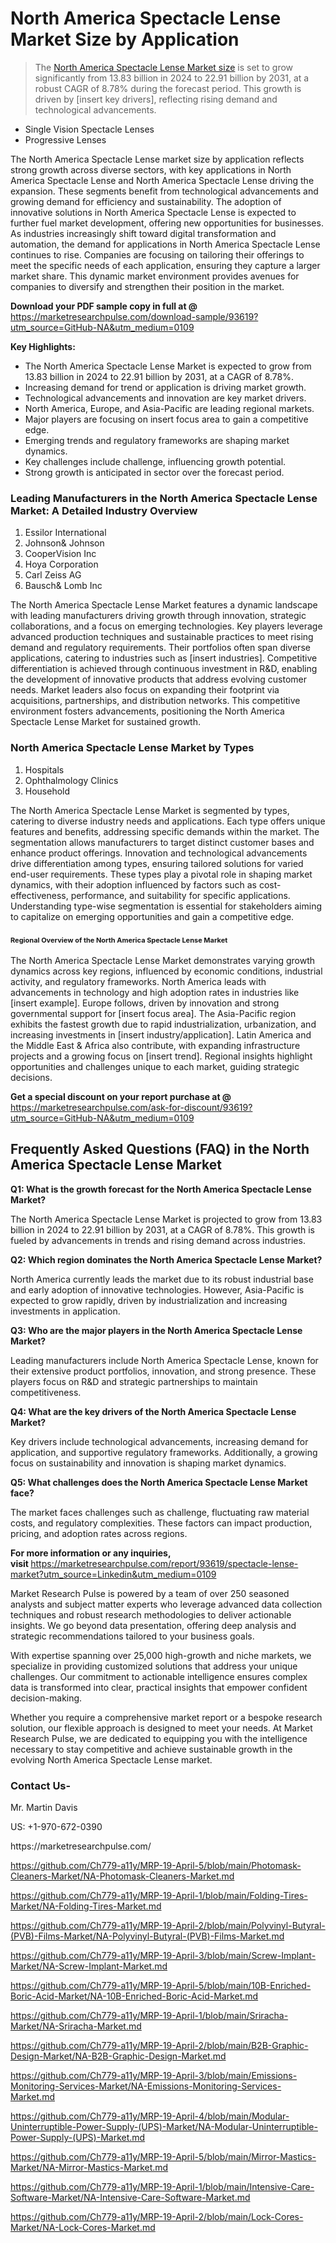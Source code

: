 <h1>North America Spectacle Lense Market&nbsp;Size by Application</h1><blockquote><p>The <a href="https://marketresearchpulse.com/download-sample/93619?utm_source=GitHub-NA&amp;utm_medium=0109">North America Spectacle Lense Market size</a> is set to grow significantly from 13.83 billion in 2024 to 22.91 billion by 2031, at a robust CAGR of 8.78% during the forecast period. This growth is driven by [insert key drivers], reflecting rising demand and technological advancements.</p></blockquote><ul><li>Single Vision Spectacle Lenses <li> Progressive Lenses</li></ul><p>The North America Spectacle Lense market size by application reflects strong growth across diverse sectors, with key applications in North America Spectacle Lense and North America Spectacle Lense driving the expansion. These segments benefit from technological advancements and growing demand for efficiency and sustainability. The adoption of innovative solutions in North America Spectacle Lense is expected to further fuel market development, offering new opportunities for businesses. As industries increasingly shift toward digital transformation and automation, the demand for applications in North America Spectacle Lense continues to rise. Companies are focusing on tailoring their offerings to meet the specific needs of each application, ensuring they capture a larger market share. This dynamic market environment provides avenues for companies to diversify and strengthen their position in the market.</p><p><strong>Download your PDF sample copy in full at @ </strong><a href="https://marketresearchpulse.com/download-sample/93619?utm_source=GitHub-NA&amp;utm_medium=0109">https://marketresearchpulse.com/download-sample/93619?utm_source=GitHub-NA&amp;utm_medium=0109</a></p><p><strong>Key Highlights: </strong></p><ul><li>The North America Spectacle Lense Market is expected to grow from 13.83 billion in 2024 to 22.91 billion by 2031, at a CAGR of 8.78%.</li><li>Increasing demand for trend or application is driving market growth.</li><li>Technological advancements and innovation are key market drivers.</li><li>North America, Europe, and Asia-Pacific are leading regional markets.</li><li>Major players are focusing on insert focus area to gain a competitive edge.</li><li>Emerging trends and regulatory frameworks are shaping market dynamics.</li><li>Key challenges include challenge, influencing growth potential.</li><li>Strong growth is anticipated in sector over the forecast period.</li></ul><h3>Leading Manufacturers in the North America Spectacle Lense Market: A Detailed Industry Overview</h3><ol><li>Essilor International</li><li>Johnson& Johnson</li><li>CooperVision Inc</li><li>Hoya Corporation</li><li>Carl Zeiss AG</li><li>Bausch& Lomb Inc</li></ol><div class="flex max-w-full flex-col flex-grow"><div class="min-h-8 text-message flex w-full flex-col items-end gap-2 whitespace-normal break-words [.text-message+&amp;]:mt-5" dir="auto" data-message-author-role="assistant" data-message-id="fd8432e4-4910-450d-b182-61b7bfb0a01f" data-message-model-slug="gpt-4o"><div class="flex w-full flex-col gap-1 empty:hidden first:pt-[3px]"><div class="markdown prose w-full break-words dark:prose-invert light"><p>The North America Spectacle Lense Market features a dynamic landscape with leading manufacturers driving growth through innovation, strategic collaborations, and a focus on emerging technologies. Key players leverage advanced production techniques and sustainable practices to meet rising demand and regulatory requirements. Their portfolios often span diverse applications, catering to industries such as [insert industries]. Competitive differentiation is achieved through continuous investment in R&amp;D, enabling the development of innovative products that address evolving customer needs. Market leaders also focus on expanding their footprint via acquisitions, partnerships, and distribution networks. This competitive environment fosters advancements, positioning the North America Spectacle Lense Market for sustained growth.</p></div></div></div></div><h3>North America Spectacle Lense Market by Types</h3><ol><li>Hospitals <li> Ophthalmology Clinics <li> Household</li></ol><div class="flex max-w-full flex-col flex-grow"><div class="min-h-8 text-message flex w-full flex-col items-end gap-2 whitespace-normal break-words [.text-message+&amp;]:mt-5" dir="auto" data-message-author-role="assistant" data-message-id="084470be-0bb7-4664-bddf-5156b4f41249" data-message-model-slug="gpt-4o-mini"><div class="flex w-full flex-col gap-1 empty:hidden first:pt-[3px]"><div class="markdown prose w-full break-words dark:prose-invert light"><p>The North America Spectacle Lense Market is segmented by types, catering to diverse industry needs and applications. Each type offers unique features and benefits, addressing specific demands within the market. The segmentation allows manufacturers to target distinct customer bases and enhance product offerings. Innovation and technological advancements drive differentiation among types, ensuring tailored solutions for varied end-user requirements. These types play a pivotal role in shaping market dynamics, with their adoption influenced by factors such as cost-effectiveness, performance, and suitability for specific applications. Understanding type-wise segmentation is essential for stakeholders aiming to capitalize on emerging opportunities and gain a competitive edge.</p></div></div></div></div><h3><span style="font-size: 11px;">Regional Overview of the North America Spectacle Lense Market</span></h3><div class="flex max-w-full flex-col flex-grow"><div class="min-h-8 text-message flex w-full flex-col items-end gap-2 whitespace-normal break-words [.text-message+&amp;]:mt-5" dir="auto" data-message-author-role="assistant" data-message-id="e9038762-ce64-4e30-91c9-9bd413514231" data-message-model-slug="gpt-4o-mini"><div class="flex w-full flex-col gap-1 empty:hidden first:pt-[3px]"><div class="markdown prose w-full break-words dark:prose-invert light"><p>The North America Spectacle Lense Market demonstrates varying growth dynamics across key regions, influenced by economic conditions, industrial activity, and regulatory frameworks. North America leads with advancements in technology and high adoption rates in industries like [insert example]. Europe follows, driven by innovation and strong governmental support for [insert focus area]. The Asia-Pacific region exhibits the fastest growth due to rapid industrialization, urbanization, and increasing investments in [insert industry/application]. Latin America and the Middle East &amp; Africa also contribute, with expanding infrastructure projects and a growing focus on [insert trend]. Regional insights highlight opportunities and challenges unique to each market, guiding strategic decisions.</p></div></div></div></div><p><strong>Get a special discount on your report purchase at @ </strong><a href="https://marketresearchpulse.com/ask-for-discount/93619?utm_source=GitHub-NA&amp;utm_medium=0109">https://marketresearchpulse.com/ask-for-discount/93619?utm_source=GitHub-NA&amp;utm_medium=0109</a></p><h2>Frequently Asked Questions (FAQ) in the North America Spectacle Lense Market</h2><p><strong>Q1: What is the growth forecast for the North America Spectacle Lense Market?</strong></p><p>The North America Spectacle Lense Market is projected to grow from 13.83 billion in 2024 to 22.91 billion by 2031, at a CAGR of 8.78%. This growth is fueled by advancements in trends and rising demand across industries.</p><p><strong>Q2: Which region dominates the North America Spectacle Lense Market?</strong></p><p>North America currently leads the market due to its robust industrial base and early adoption of innovative technologies. However, Asia-Pacific is expected to grow rapidly, driven by industrialization and increasing investments in application.</p><p><strong>Q3: Who are the major players in the North America Spectacle Lense Market?</strong></p><p>Leading manufacturers include North America Spectacle Lense, known for their extensive product portfolios, innovation, and strong presence. These players focus on R&amp;D and strategic partnerships to maintain competitiveness.</p><p><strong>Q4: What are the key drivers of the North America Spectacle Lense Market?</strong></p><p>Key drivers include technological advancements, increasing demand for application, and supportive regulatory frameworks. Additionally, a growing focus on sustainability and innovation is shaping market dynamics.</p><p><strong>Q5: What challenges does the North America Spectacle Lense Market face?</strong></p><p>The market faces challenges such as challenge, fluctuating raw material costs, and regulatory complexities. These factors can impact production, pricing, and adoption rates across regions.</p><p><strong>For more information or any inquiries, visit&nbsp;</strong><a href="https://marketresearchpulse.com/report/93619/spectacle-lense-market?utm_source=Linkedin&utm_medium=0109">https://marketresearchpulse.com/report/93619/spectacle-lense-market?utm_source=Linkedin&utm_medium=0109</a></p><p>Market Research Pulse is powered by a team of over 250 seasoned analysts and subject matter experts who leverage advanced data collection techniques and robust research methodologies to deliver actionable insights. We go beyond data presentation, offering deep analysis and strategic recommendations tailored to your business goals.</p><p>With expertise spanning over 25,000 high-growth and niche markets, we specialize in providing customized solutions that address your unique challenges. Our commitment to actionable intelligence ensures complex data is transformed into clear, practical insights that empower confident decision-making.</p><p>Whether you require a comprehensive market report or a bespoke research solution, our flexible approach is designed to meet your needs. At Market Research Pulse, we are dedicated to equipping you with the intelligence necessary to stay competitive and achieve sustainable growth in the evolving North America Spectacle Lense market.</p><h3><strong>Contact Us-</strong></h3><p>Mr. Martin Davis</p><p>US: +1-970-672-0390</p><p>https://marketresearchpulse.com/</p><p><a href="https://github.com/Ch779-a11y/MRP-19-April-5/blob/main/Photomask-Cleaners-Market/NA-Photomask-Cleaners-Market.md">https://github.com/Ch779-a11y/MRP-19-April-5/blob/main/Photomask-Cleaners-Market/NA-Photomask-Cleaners-Market.md</a></p><p><a href="https://github.com/Ch779-a11y/MRP-19-April-1/blob/main/Folding-Tires-Market/NA-Folding-Tires-Market.md">https://github.com/Ch779-a11y/MRP-19-April-1/blob/main/Folding-Tires-Market/NA-Folding-Tires-Market.md</a></p><p><a href="https://github.com/Ch779-a11y/MRP-19-April-2/blob/main/Polyvinyl-Butyral-(PVB)-Films-Market/NA-Polyvinyl-Butyral-(PVB)-Films-Market.md">https://github.com/Ch779-a11y/MRP-19-April-2/blob/main/Polyvinyl-Butyral-(PVB)-Films-Market/NA-Polyvinyl-Butyral-(PVB)-Films-Market.md</a></p><p><a href="https://github.com/Ch779-a11y/MRP-19-April-3/blob/main/Screw-Implant-Market/NA-Screw-Implant-Market.md">https://github.com/Ch779-a11y/MRP-19-April-3/blob/main/Screw-Implant-Market/NA-Screw-Implant-Market.md</a></p><p><a href="https://github.com/Ch779-a11y/MRP-19-April-5/blob/main/10B-Enriched-Boric-Acid-Market/NA-10B-Enriched-Boric-Acid-Market.md">https://github.com/Ch779-a11y/MRP-19-April-5/blob/main/10B-Enriched-Boric-Acid-Market/NA-10B-Enriched-Boric-Acid-Market.md</a></p><p><a href="https://github.com/Ch779-a11y/MRP-19-April-1/blob/main/Sriracha-Market/NA-Sriracha-Market.md">https://github.com/Ch779-a11y/MRP-19-April-1/blob/main/Sriracha-Market/NA-Sriracha-Market.md</a></p><p><a href="https://github.com/Ch779-a11y/MRP-19-April-2/blob/main/B2B-Graphic-Design-Market/NA-B2B-Graphic-Design-Market.md">https://github.com/Ch779-a11y/MRP-19-April-2/blob/main/B2B-Graphic-Design-Market/NA-B2B-Graphic-Design-Market.md</a></p><p><a href="https://github.com/Ch779-a11y/MRP-19-April-3/blob/main/Emissions-Monitoring-Services-Market/NA-Emissions-Monitoring-Services-Market.md">https://github.com/Ch779-a11y/MRP-19-April-3/blob/main/Emissions-Monitoring-Services-Market/NA-Emissions-Monitoring-Services-Market.md</a></p><p><a href="https://github.com/Ch779-a11y/MRP-19-April-4/blob/main/Modular-Uninterruptible-Power-Supply-(UPS)-Market/NA-Modular-Uninterruptible-Power-Supply-(UPS)-Market.md">https://github.com/Ch779-a11y/MRP-19-April-4/blob/main/Modular-Uninterruptible-Power-Supply-(UPS)-Market/NA-Modular-Uninterruptible-Power-Supply-(UPS)-Market.md</a></p><p><a href="https://github.com/Ch779-a11y/MRP-19-April-5/blob/main/Mirror-Mastics-Market/NA-Mirror-Mastics-Market.md">https://github.com/Ch779-a11y/MRP-19-April-5/blob/main/Mirror-Mastics-Market/NA-Mirror-Mastics-Market.md</a></p><p><a href="https://github.com/Ch779-a11y/MRP-19-April-1/blob/main/Intensive-Care-Software-Market/NA-Intensive-Care-Software-Market.md">https://github.com/Ch779-a11y/MRP-19-April-1/blob/main/Intensive-Care-Software-Market/NA-Intensive-Care-Software-Market.md</a></p><p><a href="https://github.com/Ch779-a11y/MRP-19-April-2/blob/main/Lock-Cores-Market/NA-Lock-Cores-Market.md">https://github.com/Ch779-a11y/MRP-19-April-2/blob/main/Lock-Cores-Market/NA-Lock-Cores-Market.md</a></p>
